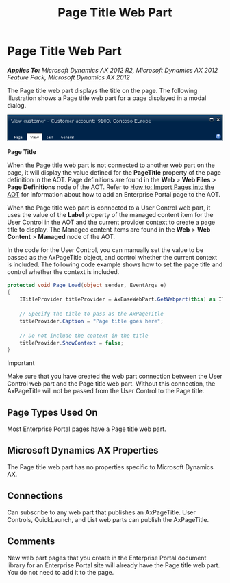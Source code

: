﻿---
title: Page Title Web Part
TOCTitle: Page Title
ms:assetid: 9baf3515-e6a2-4f46-a226-44c226f4f385
ms:mtpsurl: https://msdn.microsoft.com/en-us/library/Cc595967(v=AX.60)
ms:contentKeyID: 35245522
ms.date: 11/07/2012
mtps_version: v=AX.60
dev_langs:
- csharp
---

# Page Title Web Part 


_**Applies To:** Microsoft Dynamics AX 2012 R2, Microsoft Dynamics AX 2012 Feature Pack, Microsoft Dynamics AX 2012_

The Page title web part displays the title on the page. The following illustration shows a Page title web part for a page displayed in a modal dialog.

![Page Title](images/Cc595967.EP_PageTitle(AX.60).gif "Page Title")

**Page Title**

When the Page title web part is not connected to another web part on the page, it will display the value defined for the **PageTitle** property of the page definition in the AOT. Page definitions are found in the **Web** \> **Web Files** \> **Page Definitions** node of the AOT. Refer to [How to: Import Pages into the AOT](how-to-import-pages-into-the-aot.md) for information about how to add an Enterprise Portal page to the AOT.

When the Page title web part is connected to a User Control web part, it uses the value of the **Label** property of the managed content item for the User Control in the AOT and the current provider context to create a page title to display. The Managed content items are found in the **Web** \> **Web Content** \> **Managed** node of the AOT.

In the code for the User Control, you can manually set the value to be passed as the AxPageTitle object, and control whether the current context is included. The following code example shows how to set the page title and control whether the context is included.

``` csharp
protected void Page_Load(object sender, EventArgs e)
{
    ITitleProvider titleProvider = AxBaseWebPart.GetWebpart(this) as ITitleProvider;

    // Specify the title to pass as the AxPageTitle
    titleProvider.Caption = "Page title goes here";

    // Do not include the context in the title
    titleProvider.ShowContext = false;
}
```


> [!IMPORTANT]
> <P>Make sure that you have created the web part connection between the User Control web part and the Page title web part. Without this connection, the AxPageTitle will not be passed from the User Control to the Page title.</P>



## Page Types Used On

Most Enterprise Portal pages have a Page title web part.

## Microsoft Dynamics AX Properties

The Page title web part has no properties specific to Microsoft Dynamics AX.

## Connections

Can subscribe to any web part that publishes an AxPageTitle. User Controls, QuickLaunch, and List web parts can publish the AxPageTitle.

## Comments

New web part pages that you create in the Enterprise Portal document library for an Enterprise Portal site will already have the Page title web part. You do not need to add it to the page.


